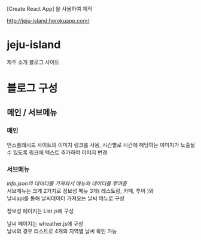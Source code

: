 [Create React App] 을 사용하여 제작

http://jeju-island.herokuapp.com/

# jeju-island

제주 소개 블로그 사이트  

### 

# 블로그 구성

## 메인 / 서브메뉴

### 메인 
언스플래시드 사이트의 이미지 링크를 사용, 시간별로 시간에 해당하는 이미지가 노출될 수 있도록 링크에 텍스트 추가하여 이미지 변경

### 서브메뉴 
*info.json의 데이터를 가져와서 메뉴와 데이터를 뿌려줌*  
서브메뉴는 크게 2가지로 정보성 메뉴 3개( 레스토랑, 카페, 투어 )와   
날씨api를 통해 날씨데이터 가져오는 날씨 메뉴로 구성

정보성 페이지는 List.js에 구성 

날씨 페이지는 wheather.js에 구성  
날씨의 경우 리스트로 4개의 지역별 날씨 확인 가능 
